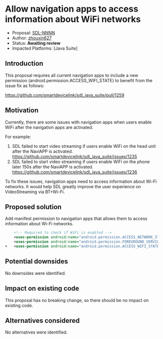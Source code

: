 # Allow navigation apps to access information about WiFi networks


* Proposal: [SDL-NNNN](NNNN-allows-navigation-apps-to-access-information-about-Wi-Fi-networks.md)
* Author: [zhouxin627](https://github.com/zhouxin627)
* Status: **Awaiting review**
* Impacted Platforms: [Java Suite]

## Introduction
This proposal requires all current navigation apps to include a new permission (android.permission.ACCESS_WIFI_STATE) to benefit from the issue fix as follows:

https://github.com/smartdevicelink/sdl_java_suite/pull/1259


## Motivation
Currently, there are some issues with navigation apps when users enable WiFi after the navigation apps are activated.

For example:
1. SDL failed to start video streaming if users enable WiFi on the head unit after the NaviAPP is activated.
https://github.com/smartdevicelink/sdl_java_suite/issues/1235
2. SDL failed to start video streaming if users enable WiFi on the phone later 150s after the NaviAPP is activated.
https://github.com/smartdevicelink/sdl_java_suite/issues/1236

To fix these issues, navigation apps need to access information about Wi-Fi networks.
It would help SDL greatly improve the user experience on VideoStreaming via BT+Wi-Fi.


## Proposed solution
Add manifest permission to navigation apps that allows them to access information about Wi-Fi networks.
```xml
    <!-- Required to check if WiFi is enabled -->
    <uses-permission android:name="android.permission.ACCESS_NETWORK_STATE" />
    <uses-permission android:name="android.permission.FOREGROUND_SERVICE" />
+   <uses-permission android:name="android.permission.ACCESS_WIFI_STATE" />
```

## Potential downsides
No downsides were identified.

## Impact on existing code
This proposal has no breaking change, so there should be no impact on existing code.

## Alternatives considered
No alternatives were identified.
